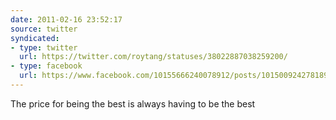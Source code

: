 ```yaml
---
date: 2011-02-16 23:52:17
source: twitter
syndicated:
- type: twitter
  url: https://twitter.com/roytang/statuses/38022887038259200/
- type: facebook
  url: https://www.facebook.com/10155666240078912/posts/10150092427818912
---
```


The price for being the best is always having to be the best